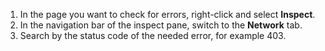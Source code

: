 1. In the page you want to check for errors, right-click and select **Inspect**.
2. In the navigation bar of the inspect pane, switch to the  **Network** tab.
3. Search by the status code of the needed error, for example 403.
